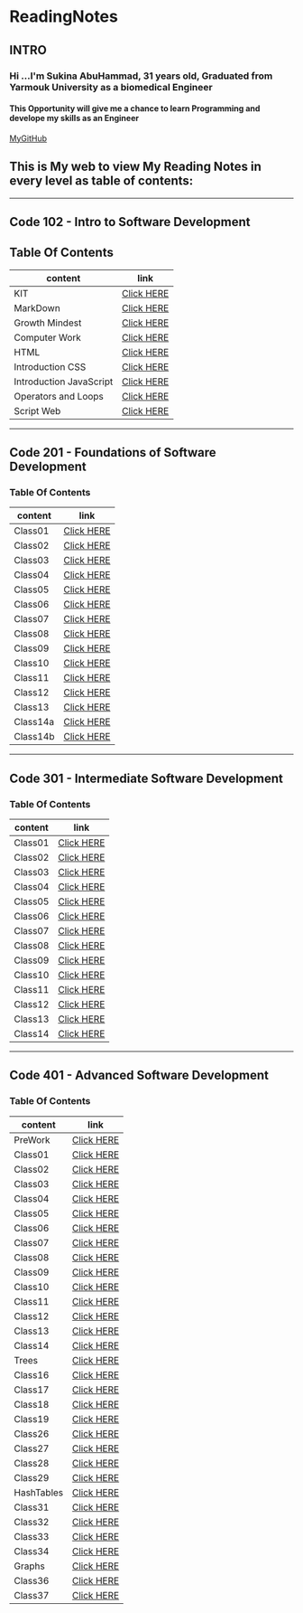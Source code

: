 # ReadingNotes

## INTRO

### Hi ...I'm Sukina AbuHammad, 31 years old, Graduated from Yarmouk University as a biomedical Engineer

#### This Opportunity will give me a chance to learn Programming and develope my skills as an Engineer

[MyGitHub](https://github.com/Sukina12)

## This is My web to view My Reading Notes in every level as table of contents:

************************************************************************************************************
## Code 102 - Intro to Software Development

## Table Of Contents

| content      | link                                                            |
| -----------  | ----------------------------------------------------------------|
| KIT          |[Click HERE](https://sukina12.github.io/Reading-Notes/Code%20102%20-%20Intro%20to%20Software%20Development/Git/ )|
| MarkDown     |[Click HERE](https://sukina12.github.io/Reading-Notes/Code%20102%20-%20Intro%20to%20Software%20Development/Markdown/) |
|Growth Mindest|[Click HERE](https://sukina12.github.io/Reading-Notes/Code%20102%20-%20Intro%20to%20Software%20Development/GrowthMS)|
| Computer Work|[Click HERE](https://sukina12.github.io/Reading-Notes/Code%20102%20-%20Intro%20to%20Software%20Development/ComputerWork)|
| HTML         |[Click HERE](https://sukina12.github.io/Reading-Notes/Code%20102%20-%20Intro%20to%20Software%20Development/HTml )|
|Introduction CSS|[Click HERE](https://sukina12.github.io/Reading-Notes/Code%20102%20-%20Intro%20to%20Software%20Development/IntroductionCSS )|
| Introduction JavaScript|[Click HERE](https://sukina12.github.io/Reading-Notes/Code%20102%20-%20Intro%20to%20Software%20Development/JSIntro )|
|Operators and Loops |[Click HERE](https://sukina12.github.io/Reading-Notes/Code%20102%20-%20Intro%20to%20Software%20Development/OperatorsAndLoops )|
| Script Web         |[Click HERE](https://sukina12.github.io/Reading-Notes/Code%20102%20-%20Intro%20to%20Software%20Development/ScriptWeb )|

**************************************************************************************************************

## Code 201 - Foundations of Software Development

### Table Of Contents

| content      | link                                                            |
| -----------  | ----------------------------------------------------------------|
| Class01      |[Click HERE](https://sukina12.github.io/Reading-Notes/Code%20201%20-%20Foundations%20of%20Software%20Development/class-01)|
| Class02      |[Click HERE](https://sukina12.github.io/Reading-Notes/Code%20201%20-%20Foundations%20of%20Software%20Development/class-02)|
| Class03      |[Click HERE](https://sukina12.github.io/Reading-Notes/Code%20201%20-%20Foundations%20of%20Software%20Development/class-03)|
| Class04      |[Click HERE](https://sukina12.github.io/Reading-Notes/Code%20201%20-%20Foundations%20of%20Software%20Development/class-04 )|
| Class05      |[Click HERE](https://sukina12.github.io/Reading-Notes/Code%20201%20-%20Foundations%20of%20Software%20Development/class-05 )|
| Class06      |[Click HERE](https://sukina12.github.io/Reading-Notes/Code%20201%20-%20Foundations%20of%20Software%20Development/class-06)|
| Class07      |[Click HERE](https://sukina12.github.io/Reading-Notes/Code%20201%20-%20Foundations%20of%20Software%20Development/class-07 )|
| Class08      |[Click HERE](https://sukina12.github.io/Reading-Notes/Code%20201%20-%20Foundations%20of%20Software%20Development/class-08)|
| Class09      |[Click HERE](https://sukina12.github.io/Reading-Notes/Code%20201%20-%20Foundations%20of%20Software%20Development/class-09)|
| Class10      |[Click HERE](https://sukina12.github.io/Reading-Notes/Code%20201%20-%20Foundations%20of%20Software%20Development/class-10)|
| Class11      |[Click HERE](https://sukina12.github.io/Reading-Notes/Code%20201%20-%20Foundations%20of%20Software%20Development/class-11)|
| Class12      |[Click HERE](https://sukina12.github.io/Reading-Notes/Code%20201%20-%20Foundations%20of%20Software%20Development/class-12)|
| Class13      |[Click HERE](https://sukina12.github.io/Reading-Notes/Code%20201%20-%20Foundations%20of%20Software%20Development/class-13)|
| Class14a     |[Click HERE](https://sukina12.github.io/Reading-Notes/Code%20201%20-%20Foundations%20of%20Software%20Development/class-14a)|
| Class14b     |[Click HERE](https://sukina12.github.io/Reading-Notes/Code%20201%20-%20Foundations%20of%20Software%20Development/class-14b)|

**************************************************************************************************************

## Code 301 - Intermediate Software Development

### Table Of Contents

| content      | link                                                            |
| -----------  | ----------------------------------------------------------------|
| Class01      |[Click HERE](https://sukina12.github.io/Reading-Notes/Code%20301%20-%20Intermediate%20Software%20Development/Class01)|
| Class02      |[Click HERE](https://sukina12.github.io/Reading-Notes/Code%20301%20-%20Intermediate%20Software%20Development/Class02)|
| Class03      |[Click HERE](https://sukina12.github.io/Reading-Notes/Code%20301%20-%20Intermediate%20Software%20Development/Class03)|
| Class04      |[Click HERE](https://sukina12.github.io/Reading-Notes/Code%20301%20-%20Intermediate%20Software%20Development/Class04)|
|  Class05  |[Click HERE](https://sukina12.github.io/Reading-Notes/Code%20301%20-%20Intermediate%20Software%20Development/Class05)|
| Class06  |[Click HERE](https://sukina12.github.io/Reading-Notes/Code%20301%20-%20Intermediate%20Software%20Development/Class06)|
|  Class07 |[Click HERE](https://sukina12.github.io/Reading-Notes/Code%20301%20-%20Intermediate%20Software%20Development/Class07)|
| Class08  |[Click HERE](https://sukina12.github.io/Reading-Notes/Code%20301%20-%20Intermediate%20Software%20Development/Class08)|
| Class09   |[Click HERE](https://sukina12.github.io/Reading-Notes/Code%20301%20-%20Intermediate%20Software%20Development/Class09)|
| Class10     |[Click HERE](https://sukina12.github.io/Reading-Notes/Code%20301%20-%20Intermediate%20Software%20Development/Class10)|
| Class11     |[Click HERE](https://sukina12.github.io/Reading-Notes/Code%20301%20-%20Intermediate%20Software%20Development/Class11)|
|Class12      |[Click HERE](https://sukina12.github.io/Reading-Notes/Code%20301%20-%20Intermediate%20Software%20Development/Class12)|
|Class13      |[Click HERE](https://sukina12.github.io/Reading-Notes/Code%20301%20-%20Intermediate%20Software%20Development/Class13)|
|Class14      |[Click HERE](https://sukina12.github.io/Reading-Notes/Code%20301%20-%20Intermediate%20Software%20Development/Class14)|

**************************************************************************************************************

## Code 401 - Advanced Software Development

### Table Of Contents

| content      | link                                                            |
| -----------  | ----------------------------------------------------------------|
|  PreWork   |[Click HERE](https://sukina12.github.io/Reading-Notes//Code%20401%20-%20Advanced%20Software%20Development/preWork)|
|  Class01   |[Click HERE](https://sukina12.github.io/Reading-Notes//Code%20401%20-%20Advanced%20Software%20Development/Class01)|
| Class02    |[Click HERE](https://sukina12.github.io/Reading-Notes//Code%20401%20-%20Advanced%20Software%20Development/Class02)|
| Class03    |[Click HERE](https://sukina12.github.io/Reading-Notes//Code%20401%20-%20Advanced%20Software%20Development/Class03)|
|Class04     |[Click HERE](https://sukina12.github.io/Reading-Notes//Code%20401%20-%20Advanced%20Software%20Development/Class04)|
| Class05    |[Click HERE](https://sukina12.github.io/Reading-Notes//Code%20401%20-%20Advanced%20Software%20Development/Class05)|
| Class06    |[Click HERE](https://sukina12.github.io/Reading-Notes//Code%20401%20-%20Advanced%20Software%20Development/Class06)|
| Class07    |[Click HERE](https://sukina12.github.io/Reading-Notes//Code%20401%20-%20Advanced%20Software%20Development/Class07)|
| Class08    |[Click HERE](https://sukina12.github.io/Reading-Notes//Code%20401%20-%20Advanced%20Software%20Development/Class08)|
| Class09    |[Click HERE](https://sukina12.github.io/Reading-Notes//Code%20401%20-%20Advanced%20Software%20Development/Class09)|
| Class10    |[Click HERE](https://sukina12.github.io/Reading-Notes//Code%20401%20-%20Advanced%20Software%20Development/Class10)|
|Class11     |[Click HERE](https://sukina12.github.io/Reading-Notes//Code%20401%20-%20Advanced%20Software%20Development/Class11)|
| Class12    |[Click HERE](https://sukina12.github.io/Reading-Notes//Code%20401%20-%20Advanced%20Software%20Development/Class12)|
|Class13     |[Click HERE](https://sukina12.github.io/Reading-Notes//Code%20401%20-%20Advanced%20Software%20Development/Class13)|
| Class14    |[Click HERE](https://sukina12.github.io/Reading-Notes//Code%20401%20-%20Advanced%20Software%20Development/Class14)|
| Trees    |[Click HERE](https://sukina12.github.io/Reading-Notes//Code%20401%20-%20Advanced%20Software%20Development/Trees)|
| Class16    |[Click HERE](https://sukina12.github.io/Reading-Notes//Code%20401%20-%20Advanced%20Software%20Development/Class16)|
| Class17    |[Click HERE](https://sukina12.github.io/Reading-Notes//Code%20401%20-%20Advanced%20Software%20Development/Class17)|
| Class18   |[Click HERE](https://sukina12.github.io/Reading-Notes//Code%20401%20-%20Advanced%20Software%20Development/Class18)|
| Class19   |[Click HERE](https://sukina12.github.io/Reading-Notes//Code%20401%20-%20Advanced%20Software%20Development/Class19)|
| Class26   |[Click HERE](https://sukina12.github.io/Reading-Notes//Code%20401%20-%20Advanced%20Software%20Development/Class26)|
| Class27   |[Click HERE](https://sukina12.github.io/Reading-Notes//Code%20401%20-%20Advanced%20Software%20Development/Class27)|
| Class28   |[Click HERE](https://sukina12.github.io/Reading-Notes//Code%20401%20-%20Advanced%20Software%20Development/Class28)|
| Class29   |[Click HERE](https://sukina12.github.io/Reading-Notes//Code%20401%20-%20Advanced%20Software%20Development/Class29)|
| HashTables   |[Click HERE](https://sukina12.github.io/Reading-Notes//Code%20401%20-%20Advanced%20Software%20Development/HashTables)|
| Class31   |[Click HERE](https://sukina12.github.io/Reading-Notes//Code%20401%20-%20Advanced%20Software%20Development/Class31)|
| Class32  |[Click HERE](https://sukina12.github.io/Reading-Notes//Code%20401%20-%20Advanced%20Software%20Development/Class32)|
| Class33  |[Click HERE](https://sukina12.github.io/Reading-Notes//Code%20401%20-%20Advanced%20Software%20Development/Class33)|
| Class34  |[Click HERE](https://sukina12.github.io/Reading-Notes//Code%20401%20-%20Advanced%20Software%20Development/Class34)|
|Graphs |[Click HERE](https://sukina12.github.io/Reading-Notes//Code%20401%20-%20Advanced%20Software%20Development/Graphs)|
| Class36  |[Click HERE](https://sukina12.github.io/Reading-Notes//Code%20401%20-%20Advanced%20Software%20Development/Class36)|
| Class37  |[Click HERE](https://sukina12.github.io/Reading-Notes//Code%20401%20-%20Advanced%20Software%20Development/Class37)|